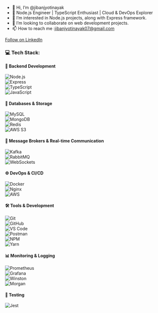 - 👋 Hi, I’m @jibanjyotinayak
- 🚀 Node.js Engineer | TypeScript Enthusiast | Cloud & DevOps Explorer 
- 👀 I’m interested in Node.js projects, along with Express framework.
- 💞️ I’m looking to collaborate on web development projects.
- 📫 How to reach me :jibanjyotinayak07@gmail.com

     
<a class="libutton" href="https://www.linkedin.com/comm/mynetwork/discovery-see-all?usecase=PEOPLE_FOLLOWS&followMember=jiban-jyoti-nayak-868610112" target="_blank">Follow on LinkedIn</a>
### 💻 Tech Stack:
#### 🚀 Backend Development
![Node.js](https://img.shields.io/badge/Node.js-339933?style=for-the-badge&logo=nodedotjs&logoColor=white)  
![Express](https://img.shields.io/badge/Express.js-000000?style=for-the-badge&logo=express&logoColor=white)  
![TypeScript](https://img.shields.io/badge/TypeScript-007ACC?style=for-the-badge&logo=typescript&logoColor=white)  
![JavaScript](https://img.shields.io/badge/JavaScript-F7DF1E?style=for-the-badge&logo=javascript&logoColor=black)  

#### 💾 Databases & Storage
![MySQL](https://img.shields.io/badge/MySQL-4479A1?style=for-the-badge&logo=mysql&logoColor=white)  
![MongoDB](https://img.shields.io/badge/MongoDB-47A248?style=for-the-badge&logo=mongodb&logoColor=white)  
![Redis](https://img.shields.io/badge/Redis-DC382D?style=for-the-badge&logo=redis&logoColor=white)  
![AWS S3](https://img.shields.io/badge/AWS%20S3-569A31?style=for-the-badge&logo=amazons3&logoColor=white)  

#### 📡 Message Brokers & Real-time Communication
![Kafka](https://img.shields.io/badge/Kafka-231F20?style=for-the-badge&logo=apachekafka&logoColor=white)  
![RabbitMQ](https://img.shields.io/badge/RabbitMQ-FF6600?style=for-the-badge&logo=rabbitmq&logoColor=white)  
![WebSockets](https://img.shields.io/badge/WebSockets-007ACC?style=for-the-badge&logo=websocket&logoColor=white)  

#### ⚙️ DevOps & CI/CD
![Docker](https://img.shields.io/badge/Docker-2496ED?style=for-the-badge&logo=docker&logoColor=white)  
![Nginx](https://img.shields.io/badge/Nginx-009639?style=for-the-badge&logo=nginx&logoColor=white)  
![AWS](https://img.shields.io/badge/AWS-FF9900?style=for-the-badge&logo=amazonaws&logoColor=white)  

#### 🛠️ Tools & Development
![Git](https://img.shields.io/badge/Git-F05032?style=for-the-badge&logo=git&logoColor=white)  
![GitHub](https://img.shields.io/badge/GitHub-181717?style=for-the-badge&logo=github&logoColor=white)  
![VS Code](https://img.shields.io/badge/VS%20Code-007ACC?style=for-the-badge&logo=visualstudiocode&logoColor=white)  
![Postman](https://img.shields.io/badge/Postman-FF6C37?style=for-the-badge&logo=postman&logoColor=white)  
![NPM](https://img.shields.io/badge/NPM-CB3837?style=for-the-badge&logo=npm&logoColor=white)  
![Yarn](https://img.shields.io/badge/Yarn-2C8EBB?style=for-the-badge&logo=yarn&logoColor=white)  

#### 📊 Monitoring & Logging
![Prometheus](https://img.shields.io/badge/Prometheus-E6522C?style=for-the-badge&logo=prometheus&logoColor=white)  
![Grafana](https://img.shields.io/badge/Grafana-F46800?style=for-the-badge&logo=grafana&logoColor=white)  
![Winston](https://img.shields.io/badge/Winston-000000?style=for-the-badge&logo=winston&logoColor=white)  
![Morgan](https://img.shields.io/badge/Morgan-003366?style=for-the-badge&logo=morgan&logoColor=white)  

#### 🧪 Testing
![Jest](https://img.shields.io/badge/Jest-C21325?style=for-the-badge&logo=jest&logoColor=white)  



<!---
jibanjyotinayak/jibanjyotinayak is a ✨ special ✨ repository because its `README.md` (this file) appears on your GitHub profile.
You can click the Preview link to take a look at your changes.
--->
